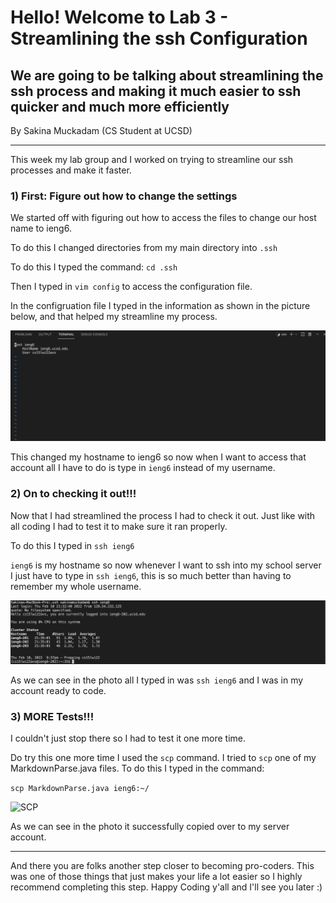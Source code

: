 # Hello! Welcome to Lab 3 - Streamlining the ssh Configuration

## We are going to be talking about streamlining the ssh process and making it much easier to ssh quicker and much more efficiently

By Sakina Muckadam (CS Student at UCSD)

---

This week my lab group and I worked on trying to streamline our ssh processes and make it faster. 

### 1) First: Figure out how to change the settings

We started off with figuring out how to access the files to change our host name to ieng6.

To do this I changed directories from my main directory into `.ssh`

To do this I typed the command: `cd .ssh`

Then I typed in `vim config` to access the configuration file.

In the configruation file I typed in the information as shown in the picture below, and that helped my streamline my process. 

![Vim Config file](vim_config.png)

This changed my hostname to ieng6 so now when I want to access that account all I have to do is type in `ieng6` instead of my username. 

### 2) On to checking it out!!!

Now that I had streamlined the process I had to check it out. Just like with all coding I had to test it to make sure it ran properly. 

To do this I typed in `ssh ieng6` 

`ieng6` is my hostname so now whenever I want to ssh into my school server I just have to type in `ssh ieng6`, this is so much better than having to remember my whole username.

![SSH](ssh.png)

As we can see in the photo all I typed in was `ssh ieng6` and I was in my account ready to code. 


### 3) MORE Tests!!!

I couldn't just stop there so I had to test it one more time. 

Do try this one more time I used the `scp` command. 
I tried to `scp` one of my MarkdownParse.java files. 
To do this I typed in the command:

```scp MarkdownParse.java ieng6:~/```

![SCP](scp.png)

As we can see in the photo it successfully copied over to my server account. 

---
And there you are folks another step closer to becoming pro-coders.
This was one of those things that just makes your life a lot easier so I highly recommend completing this step. Happy Coding y'all and I'll see you later :)